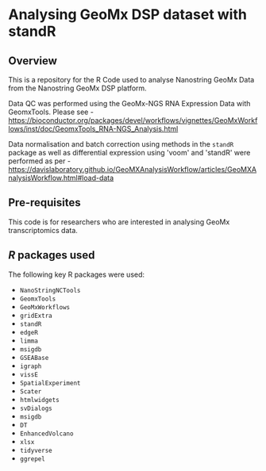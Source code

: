 # Analysing GeoMx DSP dataset with standR

## Overview

This is a repository for the R Code used to analyse Nanostring GeoMx Data from the Nanostring GeoMx DSP platform.

Data QC was performed using the GeoMx-NGS RNA Expression Data with GeomxTools. Please see - https://bioconductor.org/packages/devel/workflows/vignettes/GeoMxWorkflows/inst/doc/GeomxTools_RNA-NGS_Analysis.html

Data normalisation and batch correction using methods in the `standR` package as well as differential expression using 'voom' and 'standR' were performed as per - 
https://davislaboratory.github.io/GeoMXAnalysisWorkflow/articles/GeoMXAnalysisWorkflow.html#load-data

## Pre-requisites 

This code is for researchers who are interested in analysing GeoMx transcriptomics data. 

## _R_ packages used

The following key R packages were used: 

* `NanoStringNCTools`
* `GeomxTools`
* `GeoMxWorkflows`
* `gridExtra`
* `standR`
* `edgeR`
* `limma`
* `msigdb`
* `GSEABase`
* `igraph`
* `vissE`
* `SpatialExperiment`
* `Scater`
* `htmlwidgets`
* `svDialogs`
* `msigdb`
* `DT`
* `EnhancedVolcano`
* `xlsx`
* `tidyverse`
* `ggrepel`


